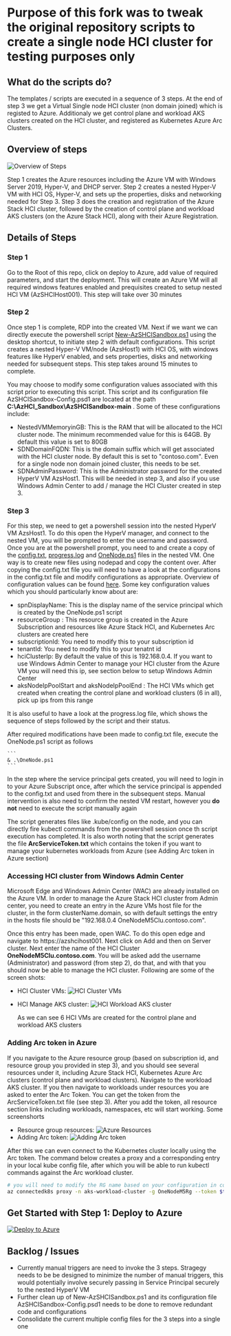 
# Purpose of this fork was to tweak the original repository scripts to create a single node HCI cluster for testing purposes only

## What do the scripts do?

The templates / scripts are executed in a sequence of 3 steps. At the end of step 3 we get a Virtual Single node HCI cluster (non domain joined) which is registed to Azure. Additionaly we get control plane and workload AKS clusters created on the HCI cluster, and registered as Kubernetes Azure Arc Clusters.

## Overview of steps

![Overview of Steps](./Sandbox/SingleNodeHCIClusterCreationAndRegistration/diagrams/steps-overview.png)


Step 1 creates the Azure resources including the Azure VM with Windows Server 2019, Hyper-V, and DHCP server.  Step 2 creates a nested Hyper-V VM with HCI OS, Hyper-V, and sets up the properties, disks and networking needed for Step 3. Step 3 does the creation and registration of the Azure Stack HCI cluster, followed by the creation of control plane and workload AKS clusters (on the Azure Stack HCI), along with their Azure Registration.

## Details of Steps

### Step 1

Go to the Root of this repo, click on deploy to Azure, add value of required parameters, and start the deployment.    This will create an Azure VM will all required windows features enabled and prequisites created to setup nested HCI VM (AzSHCIHost001). This step will take over 30 minutes
  
### Step 2

Once step 1 is complete, RDP into the created VM. Next if we want we can directly execute the powershell script [New-AzSHCISandbox.ps1](./Sandbox/New-AzSHCISandbox.ps1) using the desktop shortcut, to initiate step 2 with default configurations. This script creates a nested Hyper-V VM/node (AzsHost1) with HCI OS, with windows features like HyperV enabled, and sets properties, disks and networking needed for subsequent steps. This step takes around 15 minutes to complete.

You may choose to modify some configuration values associated with this script prior to executing this script. This script and its configuration file AzSHCISandbox-Config.psd1 are located at the path **C:\AzHCI_Sandbox\AzSHCISandbox-main** . Some of these configurations include:

* NestedVMMemoryinGB: This is the RAM that will be allocated to the HCI cluster node. The minimum recommended value for this is 64GB. By default this value is set to 80GB
* SDNDomainFQDN: This is the domain suffix which will get associated with the HCI cluster node. By default this is set to "contoso.com". Even for a single node non domain joined cluster, this needs to be set.
* SDNAdminPassword: This is the Administrator password for the created HyperV VM AzsHost1. This will be needed in step 3, and also if you use Windows Admin Center to add / manage the HCI Cluster created in step 3.
  
### Step 3

For this step, we need to get a powershell session into the nested HyperV VM AzsHost1. To do this open the HyperV manager, and connect to the nested VM, you will be prompted to enter the username and password. Once you are at the powershell prompt, you need to and create a copy of the [config.txt](./Sandbox/SingleNodeHCIClusterCreationAndRegistration/config.txt), [progress.log](./Sandbox/SingleNodeHCIClusterCreationAndRegistration/progress.log) and [OneNode.ps1](./Sandbox/SingleNodeHCIClusterCreationAndRegistration/OneNode.ps1) files in the nested VM. One way is to create new files using nodepad and copy the content over. After copying the config.txt file you will need to have a look at the configurations in the config.txt file and modify configurations as appropriate. Overview of configuration values can be found [here](https://github.com/microsoft/onenode-edge-poc/blob/Adding-Domain-Version/OneNode-NoDomain-Readme/OneNode-NoDomain.md#step-2-set-up-the-deployment-tool). Some key configuration values which you should particularly know about are:

* spnDisplayName: This is the display name of the service principal which is created by the OneNode.ps1 script
* resourceGroup : This resource group is created in the Azure Subscription and resources like Azure Stack HCI, and Kubernetes Arc clusters are created here
* subscriptionId: You need to modify this to your subscription id
* tenantId: You need to modify this to your tenatnt id
* hciClusterIp: By default the value of this is 192.168.0.4. If you want to use Windows Admin Center to manage your HCI cluster from the Azure VM you will need this ip, see section below to setup Windows Admin Center
* aksNodeIpPoolStart and aksNodeIpPoolEnd : The HCI VMs which get created when creating the control plane and workload clusters (6 in all), pick up ips from this range

It is also useful to have a look at the progress.log file, which shows the sequence of steps followed by the script and their status.

After required modifications have been made to config.txt file, execute the OneNode.ps1 script as follows

    ```
    & .\OneNode.ps1
    ```

In the step where the service principal gets created, you will need to login in to your Azure Subscript once, after which the service principal is appended to the config.txt and used from there in the subsequent steps. Manual intervention is also need to confirm the nested VM restart, however you **do not** need to execute the script manually again

The script generates files like .kube/config on the node, and you can directly fire kubectl commands from the powershell session once th script execution has completed. It is also worth noting that the script generates the file **ArcServiceToken.txt** which contains the token if you want to manage your kubernetes workloads from Azure (see Adding Arc token in Azure section)

### Accessing HCI cluster from Windows Admin Center

Microsoft Edge and Windows Admin Center (WAC) are already installed on the Azure VM. In order to manage the Azure Stack HCI cluster from Admin center, you need to create an entry in the Azure VMs host file for the cluster, in the form clusterName.domain, so with default settings the entry in the hosts file should be "192.168.0.4 OneNodeM5Clu.contoso.com".

Once this entry has been made, open WAC. To do this open edge and navigate to https://azshcihost001. Next click on Add and then on Server cluster. Next enter the name of the HCI Cluster **OneNodeM5Clu.contoso.com**. You will be asked add the username (Administrator) and password (from step 2), do that, and with that you should now be able to manage the HCI cluster. Following are some of the screen shots:

*  HCI Cluster VMs: ![HCI Cluster VMs](./Sandbox/SingleNodeHCIClusterCreationAndRegistration/diagrams/wac-list-cluster-vms.png)
*  HCI Manage AKS cluster: ![HCI Workload AKS cluster](./Sandbox/SingleNodeHCIClusterCreationAndRegistration/diagrams/wac-list-aks-cluster.png)
   
   As we can see 6 HCI VMs are created for the control plane and workload AKS clusters

### Adding Arc token in Azure

If you navigate to the Azure resource group (based on subscription id, and resource group you provided in step 3), and you should see several resources under it, including Azure Stack HCI, Kubernetes Azure Arc clusters (control plane and workload clusters). Navigate to the workload AKS cluster. If you then navigate to workloads under resources you are asked to enter the Arc Token. You can get the token from the ArcServiceToken.txt file (see step 3). After you add the token, all resource section links including workloads, namespaces, etc will start working. Some screenshorts

* Resource group resources: ![Azure Resources](./Sandbox/SingleNodeHCIClusterCreationAndRegistration/diagrams/azure-rg-resources.png)
* Adding Arc token: ![Adding Arc token](./Sandbox/SingleNodeHCIClusterCreationAndRegistration/diagrams/workload-cluster-add-token-azure.png)

After this we can even connect to the Kubernetes cluster locally using the Arc token. The command below creates a proxy and a corresponding entry in your local kube config file, after which you will be able to run kubectl commands against the Arc workload cluster.

```bash
# you will need to modify the RG name based on your configuration in config.txt
az connectedk8s proxy -n aks-workload-cluster -g OneNodeM5Rg --token $tok
```

## Get Started with Step 1: Deploy to Azure

[![Deploy to Azure](https://aka.ms/deploytoazurebutton)](https://portal.azure.com/#create/Microsoft.Template/uri/https%3A%2F%2Fraw.githubusercontent.com%2FmaniSbindra%2FAzStackHCISandbox%2Fmain%2Fjson%2Fazuredeploy.json)


## Backlog / Issues

* Currently manual triggers are need to invoke the 3 steps. Stragegy needs to be be designed to minimize the number of manual triggers, this would potentially involve securely passing in Service Principal securely to the nested HyperV VM
* Further clean up of New-AzSHCISandbox.ps1 and its configuration file AzSHCISandbox-Config.psd1 needs to be done to remove redundant code and configurations
* Consolidate the current multiple config files for the 3 steps into a single one
